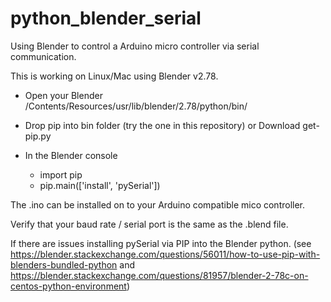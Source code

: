 # python_blender_serial
Using Blender to control a Arduino micro controller via serial communication.

This is working on Linux/Mac using Blender v2.78.

- Open your Blender /Contents/Resources/usr/lib/blender/2.78/python/bin/
- Drop pip into bin folder (try the one in this repository) or Download get-pip.py 
- In the Blender console 
    
    - import pip
    - pip.main(['install', 'pySerial'])


The .ino can be installed on to your Arduino compatible mico controller.

Verify that your baud rate / serial port is the same as the .blend file.


If there are issues installing pySerial via PIP into the Blender python. (see https://blender.stackexchange.com/questions/56011/how-to-use-pip-with-blenders-bundled-python and https://blender.stackexchange.com/questions/81957/blender-2-78c-on-centos-python-environment)

